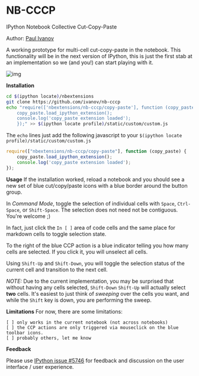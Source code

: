 # NB-CCCP
IPython Notebook Collective Cut-Copy-Paste

Author: [Paul Ivanov](http://github.com/ivanov)

A working prototype for multi-cell cut-copy-paste in the notebook. This 
functionality will be in the next version of IPython, this is just the first
stab at an implementation so we (and you!) can start playing with it.

![img](https://cloud.githubusercontent.com/assets/118211/2823948/f234fa5c-cf27-11e3-9c14-827250e03277.png)

**Installation**

```sh
cd $(ipython locate)/nbextensions
git clone https://github.com/ivanov/nb-cccp
echo "require(['nbextensions/nb-cccp/copy-paste'], function (copy_paste) {
    copy_paste.load_ipython_extension();
    console.log('copy_paste extension loaded');
    });" >> $(ipython locate profile)/static/custom/custom.js
```

The `echo` lines just add the following javascript to your `$(ipython locate
profile)/static/custom/custom.js`

```js
require(["nbextensions/nb-cccp/copy-paste"], function (copy_paste) {
    copy_paste.load_ipython_extension();
    console.log('copy_paste extension loaded');
});
```

**Usage**
If the installation worked, reload a notebook and you should see a new set of
blue cut/copy/paste icons with a blue border around the button group. 

In *Command Mode*, toggle the selection of individual cells with `Space`,
`Ctrl-Space`, or `Shift-Space`. The selection does not need not be contiguous.
You're welcome ;) 

In fact, just click the `In [ ]` area of code cells and the same place for
markdown cells to toggle selection state.

To the right of the blue CCP action is a blue indicator telling you how many
cells are selected. If you click it, you will unselect all cells.

Using `Shift-Up` and `Shift-Down`, you will toggle the selection status of the
current cell and transition to the next cell.

*NOTE:* Due to the current implementation, you may be surprised that without
having any cells selected, `Shift-Down` `Shift-Up` will actually select **two**
cells. It's easiest to just think of *sweeping* over the cells you want, and
while the `Shift` key is down, you are performing the sweep.

**Limitations**
For now, there are some limitations:

    [ ] only works in the current notebook (not across notebooks)
    [ ] the CCP actions are only triggered via mouseclick on the blue toolbar icons.
    [ ] probably others, let me know

**Feedback**

Please use [IPython issue #5746](https://github.com/ipython/ipython/issues/5746)
for feedback and discussion on the user interface / user experience.
